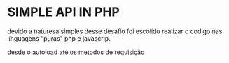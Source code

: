 # SIMPLE API IN PHP 
devido a naturesa simples desse desafio foi escolido realizar o codigo nas linguagens "puras" php e javascrip.

desde o autoload até os metodos de requisição
